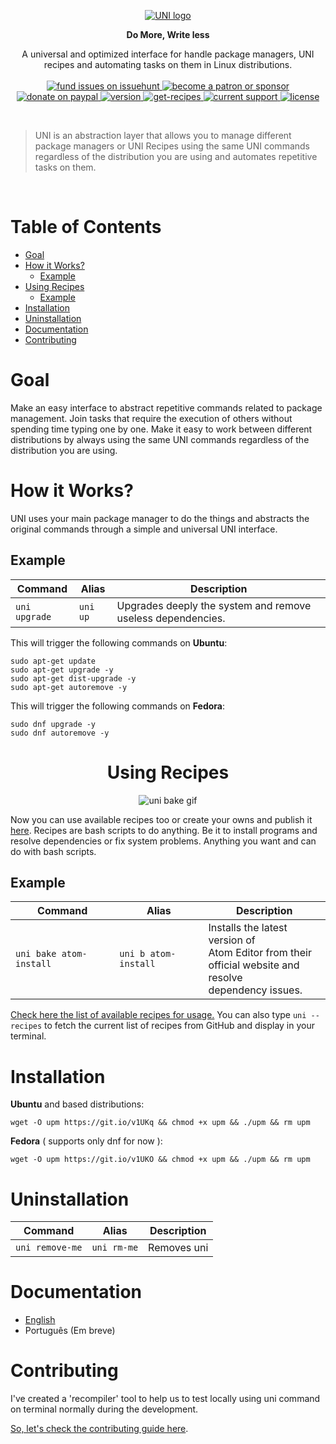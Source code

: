 <p align="center">
<a href="#logo"><img id="logo" src="https://avatars1.githubusercontent.com/u/24256542?v=3&s=200" alt="UNI logo"/></a>
</p>

<p align="center"><b>Do More, Write less</b></p>
<p align="center">
A universal and optimized interface for handle package managers, UNI recipes and automating tasks on them in Linux distributions.<br/><br/>

<a href="https://issuehunt.io/r/uni-linux/uni">
  <img src="https://img.shields.io/badge/fund%20issues%20on-issuehunt-green" alt="fund issues on issuehunt" />
</a>  

<a href="https://www.patreon.com/daltonmenezes">
  <img src="https://img.shields.io/badge/become%20a-patron%20or%20sponsor-orange.svg" alt="become a patron or sponsor" /></a>    

<a href="https://paypal.me/daltonmenezes">
  <img src="https://img.shields.io/badge/donate%20-paypal-green.svg" alt="donate on paypal" />
</a>

<a href="#">
  <img src="https://img.shields.io/github/v/release/uni-linux/uni?color=blue" alt="version"/>
</a>

<a href="https://github.com/uni-linux/recipes">
  <img src="https://img.shields.io/badge/get-recipes%20for%20uni-blueviolet.svg" alt="get-recipes"/>
</a>

<a href="#">
  <img src="https://img.shields.io/badge/current%20support-%20apt%20%7C%20dnf%20-lightgrey.svg" alt="current support"/>
</a>

<a href="https://github.com/daltonmenezes/uni/blob/master/LICENSE">
  <img src="https://img.shields.io/github/license/mashape/apistatus.svg" alt="license"/>
</a>
</p>

<br/>

> UNI is an abstraction layer that allows you to manage different package managers or UNI Recipes using the same UNI commands regardless of the distribution you are using and automates repetitive tasks on them.

<br/>

# Table of Contents

- [Goal](#goal)
- [How it Works?](#how-it-works)
  - [Example](#example)
- [Using Recipes](#using-recipes)
  - [Example](#example-1)
- [Installation](#installation)
- [Uninstallation](#uninstallation)
- [Documentation](#documentation)
- [Contributing](#contributing)

# Goal

Make an easy interface to abstract repetitive commands related to package management. Join tasks that require the execution of others without spending time typing one by one. Make it easy to work between different distributions by always using the same UNI commands regardless of the distribution you are using.

# How it Works?

UNI uses your main package manager to do the things and abstracts the original commands through a simple and universal UNI interface.

## Example

| Command | Alias | Description |
| --- | --- | --- |
| `uni upgrade` | `uni up`  | Upgrades deeply the system and remove useless dependencies. |

This will trigger the following commands on **Ubuntu**:
```shell
sudo apt-get update
sudo apt-get upgrade -y
sudo apt-get dist-upgrade -y
sudo apt-get autoremove -y
```
This will trigger the following commands on **Fedora**:
```shell
sudo dnf upgrade -y
sudo dnf autoremove -y
```
<h1 align="center">Using Recipes</h1>
<p align="center">
<img src="http://i.giphy.com/lQ0laoBYhkxq0.gif" alt="uni bake gif"/>
</p>

Now you can use available recipes too or create your owns and publish it [here](https://github.com/uni-linux/recipes). Recipes are bash scripts to do anything. Be it to install programs and resolve dependencies or fix system problems. Anything you want and can do with bash scripts.

## Example

| Command | Alias | Description |
| --- | --- | --- |
| `uni bake atom-install` | `uni b atom-install`  | Installs the latest version of<br/>Atom Editor from their<br/>official website and resolve<br/>dependency issues. |

[Check here the list of available recipes for usage.](https://github.com/uni-linux/recipes)
You can also type `uni --recipes` to fetch the current list of recipes from GitHub and display in your terminal.

# Installation

**Ubuntu** and based distributions:
```shell
wget -O upm https://git.io/v1UKq && chmod +x upm && ./upm && rm upm
```
**Fedora** ( supports only dnf for now ):
```shell
wget -O upm https://git.io/v1UKO && chmod +x upm && ./upm && rm upm
```
# Uninstallation

| Command | Alias | Description |
| --- | --- | --- |
| `uni remove-me` | `uni rm-me` | Removes uni |

# Documentation

- [English](https://github.com/daltonmenezes/uni/blob/master/docs/en/API.md)
- Português (Em breve)

# Contributing

I've created a 'recompiler' tool to help us to test locally using uni command on terminal normally during the development.

[So, let's check the contributing guide here](https://github.com/daltonmenezes/uni/blob/master/docs/en/CONTRIBUTING.md).
